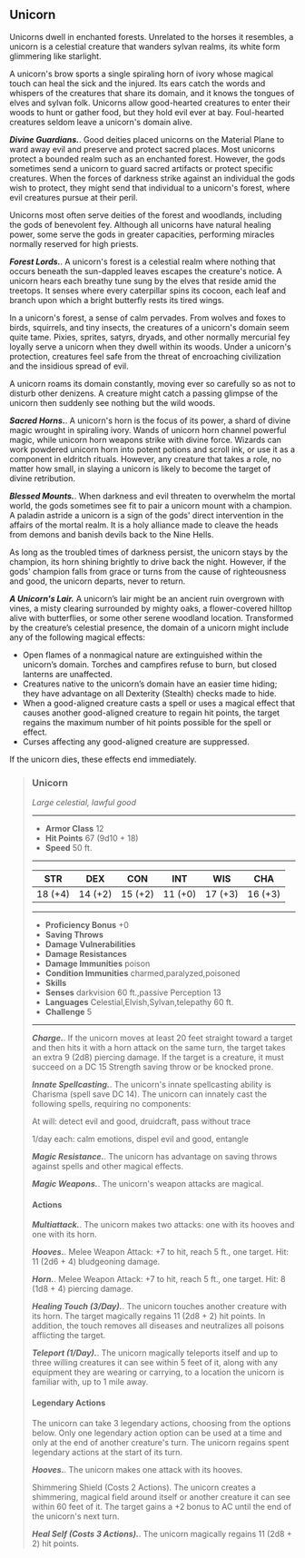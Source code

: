 ## Unicorn
Unicorns dwell in enchanted forests. Unrelated to the horses it resembles, a unicorn is a celestial creature that wanders sylvan realms, its white form glimmering like starlight.

A unicorn's brow sports a single spiraling horn of ivory whose magical touch can heal the sick and the injured. Its ears catch the words and whispers of the creatures that share its domain, and it knows the tongues of elves and sylvan folk. Unicorns allow good-hearted creatures to enter their woods to hunt or gather food, but they hold evil ever at bay. Foul-hearted creatures seldom leave a unicorn's domain alive.

***Divine Guardians.***. Good deities placed unicorns on the Material Plane to ward away evil and preserve and protect sacred places. Most unicorns protect a bounded realm such as an enchanted forest. However, the gods sometimes send a unicorn to guard sacred artifacts or protect specific creatures. When the forces of darkness strike against an individual the gods wish to protect, they might send that individual to a unicorn's forest, where evil creatures pursue at their peril.

Unicorns most often serve deities of the forest and woodlands, including the gods of benevolent fey. Although all unicorns have natural healing power, some serve the gods in greater capacities, performing miracles normally reserved for high priests.

***Forest Lords.***. A unicorn's forest is a celestial realm where nothing that occurs beneath the sun-dappled leaves escapes the creature's notice. A unicorn hears each breathy tune sung by the elves that reside amid the treetops. It senses where every caterpillar spins its cocoon, each leaf and branch upon which a bright butterfly rests its tired wings.

In a unicorn's forest, a sense of calm pervades. From wolves and foxes to birds, squirrels, and tiny insects, the creatures of a unicorn's domain seem quite tame. Pixies, sprites, satyrs, dryads, and other normally mercurial fey loyally serve a unicorn when they dwell within its woods. Under a unicorn's protection, creatures feel safe from the threat of encroaching civilization and the insidious spread of evil.

A unicorn roams its domain constantly, moving ever so carefully so as not to disturb other denizens. A creature might catch a passing glimpse of the unicorn then suddenly see nothing but the wild woods.

***Sacred Horns.***. A unicorn's horn is the focus of its power, a shard of divine magic wrought in spiraling ivory. Wands of unicorn horn channel powerful magic, while unicorn horn weapons strike with divine force. Wizards can work powdered unicorn horn into potent potions and scroll ink, or use it as a component in eldritch rituals. However, any creature that takes a role, no matter how small, in slaying a unicorn is likely to become the target of divine retribution.

***Blessed Mounts.***. When darkness and evil threaten to overwhelm the mortal world, the gods sometimes see fit to pair a unicorn mount with a champion. A paladin astride a unicorn is a sign of the gods' direct intervention in the affairs of the mortal realm. It is a holy alliance made to cleave the heads from demons and banish devils back to the Nine Hells.

As long as the troubled times of darkness persist, the unicorn stays by the champion, its horn shining brightly to drive back the night. However, if the gods' champion falls from grace or turns from the cause of righteousness and good, the unicorn departs, never to return.

***A Unicorn's Lair.*** A unicorn’s lair might be an ancient ruin overgrown with vines, a misty clearing surrounded by mighty oaks, a flower-covered hilltop alive with butterflies, or some other serene woodland location. Transformed by the creature’s celestial presence, the domain of a unicorn might include any of the following magical effects:

* Open flames of a nonmagical nature are extinguished within the unicorn’s domain. Torches and campfires refuse to burn, but closed lanterns are unaffected.
* Creatures native to the unicorn’s domain have an easier time hiding; they have advantage on all Dexterity (Stealth) checks made to hide.
* When a good-aligned creature casts a spell or uses a magical effect that causes another good-aligned creature to regain hit points, the target regains the maximum number of hit points possible for the spell or effect.
* Curses affecting any good-aligned creature are suppressed.

If the unicorn dies, these effects end immediately.

>### Unicorn
>*Large celestial, lawful good*
>___
>- **Armor Class** 12
>- **Hit Points** 67 (9d10 + 18)
>- **Speed** 50 ft.
>___
>|**STR**|**DEX**|**CON**|**INT**|**WIS**|**CHA**|
>|:---:|:---:|:---:|:---:|:---:|:---:|
>|18 (+4)|14 (+2)|15 (+2)|11 (+0)|17 (+3)|16 (+3)|
>
>___
>- **Proficiency Bonus** +0
>- **Saving Throws** 
>- **Damage Vulnerabilities** 
>- **Damage Resistances** 
>- **Damage Immunities** poison
>- **Condition Immunities** charmed,paralyzed,poisoned
>- **Skills** 
>- **Senses** darkvision 60 ft.,passive Perception 13
>- **Languages** Celestial,Elvish,Sylvan,telepathy 60 ft.
>- **Challenge** 5
>___
>***Charge.***. If the unicorn moves at least 20 feet straight toward a target and then hits it with a horn attack on the same turn, the target takes an extra 9 (2d8) piercing damage. If the target is a creature, it must succeed on a DC 15 Strength saving throw or be knocked prone.
>
>***Innate Spellcasting.***. The unicorn's innate spellcasting ability is Charisma (spell save DC 14). The unicorn can innately cast the following spells, requiring no components:
>
>At will: detect evil and good, druidcraft, pass without trace
>
>1/day each: calm emotions, dispel evil and good, entangle
>
>***Magic Resistance.***. The unicorn has advantage on saving throws against spells and other magical effects.
>
>***Magic Weapons.***. The unicorn's weapon attacks are magical.
>
>#### Actions
>***Multiattack.***. The unicorn makes two attacks: one with its hooves and one with its horn.
>
>***Hooves.***. Melee Weapon Attack: +7 to hit, reach 5 ft., one target. Hit: 11 (2d6 + 4) bludgeoning damage.
>
>***Horn.***. Melee Weapon Attack: +7 to hit, reach 5 ft., one target. Hit: 8 (1d8 + 4) piercing damage.
>
>***Healing Touch (3/Day).***. The unicorn touches another creature with its horn. The target magically regains 11 (2d8 + 2) hit points. In addition, the touch removes all diseases and neutralizes all poisons afflicting the target.
>
>***Teleport (1/Day).***. The unicorn magically teleports itself and up to three willing creatures it can see within 5 feet of it, along with any equipment they are wearing or carrying, to a location the unicorn is familiar with, up to 1 mile away.
>
>#### Legendary Actions
>The unicorn can take 3 legendary actions, choosing from the options below. Only one legendary action option can be used at a time and only at the end of another creature's turn. The unicorn regains spent legendary actions at the start of its turn.
>
>***Hooves.***. The unicorn makes one attack with its hooves.
>
>Shimmering Shield (Costs 2 Actions). The unicorn creates a shimmering, magical field around itself or another creature it can see within 60 feet of it. The target gains a +2 bonus to AC until the end of the unicorn's next turn.
>
>***Heal Self (Costs 3 Actions).***. The unicorn magically regains 11 (2d8 + 2) hit points.
>
